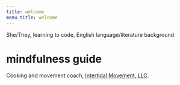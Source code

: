 ```yaml
---
title: welcome 
menu title: welcome
---
```


She/They, learning to code, English language/literature background

# mindfulness guide 

Cooking and movement coach, [Intertidal Movement, LLC](https://sarahdelong.com/intertidal_movement). 
 
